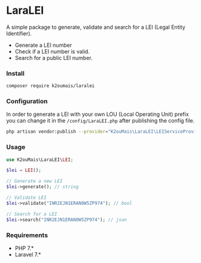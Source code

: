 # LaraLEI

A simple package to generate, validate and search for a LEI (Legal Entity Identifier).

- Generate a LEI number
- Check if a LEI number is valid.
- Search for a public LEI number.

### Install

```bash
composer require k2oumais/laralei
```

### Configuration

In order to generate a LEI with your own LOU (Local Operating Unit) prefix you can 
change it in the ```/config/LaraLEI.php``` after publishing the config file.
```bash
php artisan vendor:publish --provider="K2ouMais\LaraLEI\LEIServiceProvider"
```

### Usage

```php
use K2ouMais\LaraLEI\LEI;

$lei = LEI();

// Generate a new LEI
$lei->generate(); // string

// Validate LEI
$lei->validate("INR2EJN1ERAN0W5ZP974"); // bool

// Search for a LEI
$lei->search("INR2EJN1ERAN0W5ZP974"); // json
```

### Requirements

- PHP 7.*
- Laravel 7.*
